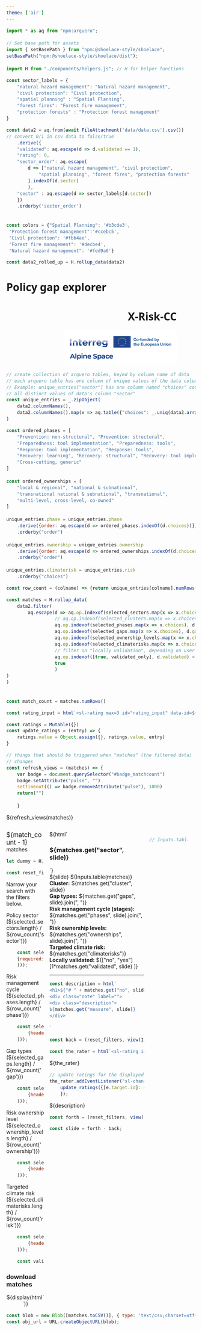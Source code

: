 ```yaml
---
theme: ['air']
---
```


<link rel="stylesheet" href="custom.css">
<link rel="stylesheet" href="assets/shoelace-light.css">

<script defer src="assets/fontawesome/fontawesome.js"></script>
<script defer src="assets/fontawesome/solid.js"></script>

```js   
import * as aq from "npm:arquero";

// Set base path for assets
import { setBasePath } from "npm:@shoelace-style/shoelace";
setBasePath("npm:@shoelace-style/shoelace/dist");

import H from "./components/helpers.js"; // H for helper functions


```

```js
const sector_labels = {
    "natural hazard management": "Natural hazard management",
    "civil protection": "Civil protection",
    "spatial planning" : "Spatial Planning",
    "forest fires": "Forest fire management", 
    "protection forests" : "Protection forest management"
}
```

```js
const data2 = aq.from(await FileAttachment('data/data.csv').csv())
// convert 0/1 in csv data to false/true
    .derive({
    "validated": aq.escape(d => d.validated == 1),
    "rating": 0,    
    "sector_order": aq.escape(
        d => ["natural hazard management", "civil protection",
            "spatial planning", "forest fires", "protection forests"
        ].indexOf(d.sector)
        ),
    "sector" : aq.escape(d => sector_labels[d.sector])
    })
    .orderby('sector_order')


const colors = {"Spatial Planning": '#b3cde3',
 "Protection forest management":'#ccebc5',
 "Civil protection": '#fbb4ae',
 "Forest fire management": '#decbe4',
 "Natural hazard management": '#fed9a6'}
```

```js
const data2_rolled_up = H.rollup_data(data2)
```


<div class="grid grid-cols-4" style="width:90%; font-family:sans; align-items:start">
  <div class="grid-colspan-2"><h1>Policy gap explorer</h1></div>
  <div style="text-align:right"><h1 style="align:middle">X-Risk-CC</h1></div>
  <div style="text-align:right"><img src="assets/ASP_21-27_Logo-Standard.png" width="300"></div>
</div>


```js
// create collection of arquero tables, keyed by column name of data
// each arquero table has one column of unique values of the data column
// Example: unique_entries["sector"] has one column named "choices" containing
// all distinct values of data's column "sector"
const unique_entries = _.zipObject(
    data2.columnNames(),
    data2.columnNames().map(x => aq.table({"choices": _.uniq(data2.array(x))}))
)

```

```js
const ordered_phases = [
    "Prevention: non-structural", "Prevention: structural",
	"Preparedness: tool implementation", "Preparedness: tools",
	"Response: tool implementation", "Response: tools",
	"Recovery: learning", "Recovery: structural", "Recovery: tool implementation",
    "Cross-cutting, generic"
]

const ordered_ownerships = [
    "local & regional", "national & subnational",
    "transnational national & subnational", "transnational", 
    "multi-level, cross-level, co-owned"    
]

unique_entries.phase = unique_entries.phase
    .derive({order: aq.escape(d => ordered_phases.indexOf(d.choices))})
    .orderby("order")

unique_entries.ownership = unique_entries.ownership
    .derive({order: aq.escape(d => ordered_ownerships.indexOf(d.choices))})
    .orderby("order")

unique_entries.climaterisk = unique_entries.risk
    .orderby("choices")

```

```js
const row_count = (colname) => {return unique_entries[colname].numRows()}
```


```js
const matches = H.rollup_data(
    data2.filter(
        aq.escape(d => aq.op.indexof(selected_sectors.map(x => x.choices), d.sector) > -1 &
                  // aq.op.indexof(selected_clusters.map(x => x.choices), d.cluster) > -1 &
                  aq.op.indexof(selected_phases.map(x => x.choices), d.phase) > -1 &
                  aq.op.indexof(selected_gaps.map(x => x.choices), d.gap) > -1 &
                  aq.op.indexof(selected_ownership_levels.map(x => x.choices), d.ownership) > -1 &
                  aq.op.indexof(selected_climaterisks.map(x => x.choices), d.risk) > -1 &
                  // filter on "locally validation", depending on user's choice (switch)                  
                  aq.op.indexof([true, validated_only], d.validated) > -1 &
                  true
                  )
)
)


const match_count = matches.numRows()

```

```js
const rating_input = html`<sl-rating max=3 id="rating_input" data-id=${matches.get('id', slide)}></sl-rating>`
```


```js
const ratings = Mutable({})
const update_ratings = (entry) => {
    ratings.value = Object.assign({}, ratings.value, entry)
}
```


```js
// things that should be triggered when "matches" (the filtered data)
// changes
const refresh_views = (matches) => {
    var badge = document.querySelector("#badge_matchcount")
    badge.setAttribute("pulse", "")
    setTimeout(() => badge.removeAttribute("pulse"), 1000)    
    return("")
    
    }    
```


<!-- doesn't display anything but listens to changes in "matches",
e. g. to add and remove pulsating css to badges
-->
<span>${refresh_views(matches)}</span>


<div style="display:grid;
    grid-template-columns: 20% 50% 20%;
    gap:1em;">
    <div><!-- first row, left column --></div>
    <!-- center column: -->
    <div>
</div>

<div></div><!-- first row, right column -->

<!-- second row, left column: -->



<div>
<div id="badge_container">
<sl-badge id="badge_matchcount" variant="success" pill style="font-size:larger">${match_count - 1}</sl-badge> matches
</div>

```js
let dummy = H.animate_badge()
```

<div class="card">


```js
const reset_filters = view(Inputs.button(html`<span class="fas fa-slash" data-fa-mask="fas fa-filter" data-fa-transform="up-2.5"></span> clear filters`))
```
Narrow your search with the filters below.

<sl-details>
    <div slot="summary">Policy sector (${selected_sectors.length} / ${row_count('sector')})</div>
    

```js
    const selected_sectors = (reset_filters, view(Inputs.table(unique_entries.sector, 
    {required: true, header: {choices: "Policy sector"}}
    ))); 
```  

</sl-details>
<sl-details>
    <div slot="summary">Risk management cycle (${selected_phases.length} / ${row_count('phase')})</div>
        <div class="grid-cols-2">

```js
    const selected_phases = (reset_filters, view(Inputs.table(unique_entries.phase,
        {header: {choices: "Risk management cycle"}, columns: ["choices"]}
    )));  
```

</div>
</sl-details>
<sl-details>
    <div slot="summary">Gap types (${selected_gaps.length} / ${row_count('gap')})</div>   

```js
    const selected_gaps = (reset_filters, view(Inputs.table(unique_entries.gap,
        {header: {choices: "Gap types"}}
    )));
```
</sl-details>
<sl-details>
    <div slot="summary">Risk ownership level
     (${selected_ownership_levels.length} / ${row_count('ownership')})
     </div>   

```js
    const selected_ownership_levels = (reset_filters, view(Inputs.table(unique_entries.ownership,
        {header: {choices: "Risk ownership level"}, columns:["choices"]}
    ))); 
```
</sl-details>
<sl-details>
    <div slot="summary">Targeted climate risk
     (${selected_climaterisks.length} / ${row_count('risk')})
     </div>   

```js
    const selected_climaterisks = (reset_filters, view(Inputs.table(unique_entries.climaterisk,
        {header: {choices: "Climate risk"}, columns:["choices"]}
    ))); 
```
</sl-details>


```js
    const validated_only = (reset_filters, view(Inputs.toggle({label: "Locally validated gaps", value: false})))
```



</div> <!-- end of left filter card -->


<div class="card">
    <h3>download matches</h3>
    <div style="text-align:center">
        ${display(html`<sl-button aria-label="download suggestions" size="large" href="${obj_url}" download="result" circle><i class="fa fa-download"></i></sl-button>`)}
    </div>
</div>


</div>
  <!-- center column -->



<div>
        <div class="grid grid-cols-2">
            ${html`<div >
            <h3><tag style="background-color: ${colors[matches.get('sector', slide)]} !important">${matches.get("sector", slide)}</tag></h3>
            </div>
            `}
        </div>
        <div class="brief"> 
        ${slide}
        ${Inputs.table(matches)}
        <!-- <div><strong>id:</strong> ${matches.get("id", slide)}</div>        -->
        <div><strong>Cluster:</strong> ${matches.get("cluster", slide)}</div>       
        <div><strong>Gap types:</strong> ${matches.get("gaps", slide).join(", ")}</div>
        <div><strong>Risk management cycle (stages):</strong> ${matches.get("phases", slide).join(", ")}</div>
        <div><strong>Risk ownership levels:</strong> ${matches.get("ownerships", slide).join(", ")}</div>
        <div><strong>Targeted climate risk:</strong> ${matches.get("climaterisks")}</div>
        <div><strong>Locally validated:</strong> ${["no", "yes"][1*matches.get("validated", slide)    ]}</div>
        </div>
    <hr/>


```js
const description = html`
<h1>${"# " + matches.get("no", slide)}</h1>
<div class="note" label="">
<div class="description">
${matches.get("measure", slide)}
</div>

`
```

<div class="container-description">
    <div class="navigate">

```js
const back = (reset_filters, view(Inputs.button("<", {value: null})));
```

</div>   
<div>

```js
const the_rater = html`<sl-rating id=${matches.get("id", slide)} max=3></sl-rating>`
```

${the_rater}

```js
// update ratings for the displayed measure id
the_rater.addEventListener("sl-change", (e) => {
    update_ratings({[e.target.id]: e.target.value})    
    });
```

<!-- ${rating_input} -->
${description}
</div>

<div class="navigate">

```js
const forth = (reset_filters, view(Inputs.button(">", {value: null})));
```

```js
const slide = forth - back;
```


</div>
</div> <!-- description container -->

</div>
<!-- right column -->
<div>

```js
// Inputs.table(favorites)
```

</div>

</div>




<div class="grid grid-cols-1">

</div>



```js
const blob = new Blob([matches.toCSV()], { type: 'text/csv;charset=utf-8,' });
const obj_url = URL.createObjectURL(blob);
```

